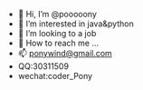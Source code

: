- 👋 Hi, I’m @pooooony
- 👀 I’m interested in java&python
- 💞️ I’m looking to a job
- 🌱 How to reach me ...
- 📫 ponywind@gmail.com
- QQ:30311509
- wechat:coder_Pony

<!---
pooooony/pooooony is a ✨ special ✨ repository because its `README.md` (this file) appears on your GitHub profile.
You can click the Preview link to take a look at your changes.
--->
